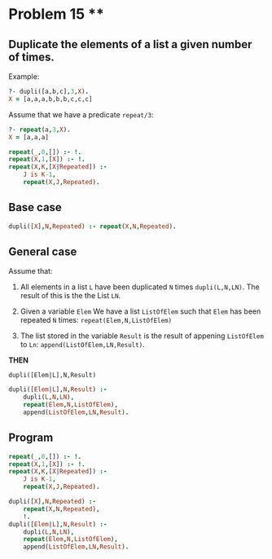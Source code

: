 # Problem 15 \*\*

## Duplicate the elements of a list a given number of times.

Example:

```prolog
?- dupli([a,b,c],3,X).
X = [a,a,a,b,b,b,c,c,c]
```

Assume that we have a predicate `repeat/3`:

```prolog
?- repeat(a,3,X).
X = [a,a,a]
```

```prolog
repeat(_,0,[]) :- !.
repeat(X,1,[X]) :- !.
repeat(X,K,[X|Repeated]) :-
    J is K-1,
    repeat(X,J,Repeated).
```

## Base case

```prolog
dupli([X],N,Repeated) :- repeat(X,N,Repeated).
```

## General case

Assume that:

1. All elements in a list `L` have been duplicated `N` times `dupli(L,N,LN)`. The result of this is the the List `LN`.

2. Given a variable `Elem` We have a list `ListOfElem` such that `Elem` has been repeated `N` times: `repeat(Elem,N,ListOfElem)`

3. The list stored in the variable `Result` is the result of appening `ListOfElem` to `Ln`: `append(ListOfElem,LN,Result)`.

**THEN**

`dupli([Elem|L],N,Result)`

```prolog
dupli([Elem|L],N,Result) :-
    dupli(L,N,LN),
    repeat(Elem,N,ListOfElem),
    append(ListOfElem,LN,Result).
```

## Program

```prolog
repeat(_,0,[]) :- !.
repeat(X,1,[X]) :- !.
repeat(X,K,[X|Repeated]) :-
    J is K-1,
    repeat(X,J,Repeated).

dupli([X],N,Repeated) :-
    repeat(X,N,Repeated),
    !.
dupli([Elem|L],N,Result) :-
    dupli(L,N,LN),
    repeat(Elem,N,ListOfElem),
    append(ListOfElem,LN,Result).
```
